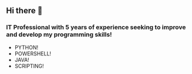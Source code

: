 ## Hi there 👋

### IT Professional with 5 years of experience seeking to improve and develop my programming skills!

- PYTHON!
- POWERSHELL!
- JAVA!
- SCRIPTING!
